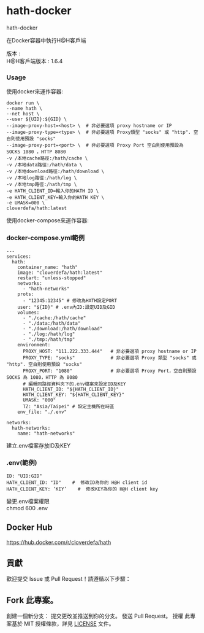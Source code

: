 # hath-docker

hath-docker

在Docker容器中執行H@H客戶端

版本 :  
H@H客戶端版本 : 1.6.4

### Usage

使用docker來運作容器:

```
docker run \
--name hath \
--net host \
--user ${UID}:${GID} \
--image-proxy-host=<host> \  # 非必要選項 proxy hostname or IP
--image-proxy-type=<type> \  # 非必要選項 Proxy類型 "socks" 或 "http". 空白則使用預設 "socks"
--image-proxy-port=<port> \  # 非必要選項 Proxy Port 空白則使用預設為 SOCKS 1080 ，HTTP 8080
-v /本地cache路徑:/hath/cache \
-v /本地data路徑:/hath/data \
-v /本地download路徑:/hath/download \
-v /本地log路徑:/hath/log \
-v /本地tmp路徑:/hath/tmp \
-e HATH_CLIENT_ID=輸入你的HATH ID \
-e HATH_CLIENT_KEY=輸入你的HATH KEY \
-e UMASK=000 \
cloverdefa/hath:latest
```

使用docker-compose來運作容器:

### docker-compose.yml範例

```
---
services:
  hath:
    container_name: "hath"
    image: "cloverdefa/hath:latest"
    restart: "unless-stopped"
    networks:
      - "hath-networks"
    prots:
      - "12345:12345" # 修改為HATH設定PORT
    user: "${ID}" # .env內ID:設定UID及GID
    volumes:
      - "./cache:/hath/cache"
      - "./data:/hath/data"
      - "./download:/hath/download"
      - "./log:/hath/log"
      - "./tmp:/hath/tmp"
    environment:
      PROXY_HOST: "111.222.333.444"   # 非必要選項 proxy hostname or IP
      PROXY_TYPE: "socks"             # 非必要選項 Proxy 類型 "socks" 或 "http". 空白則使用預設 "socks"
      PROXY_PORT: "1080"              # 非必要選項 Proxy Port，空白則預設 SOCKS 為 1080，HTTP 為 8080
      # 編輯同路徑資料夾下的.env檔案來設定ID及KEY
      HATH_CLIENT_ID: "${HATH_CLIENT_ID}"
      HATH_CLIENT_KEY: "${HATH_CLIENT_KEY}"
      UMASK: "000"
      TZ: "Asia/Taipei" # 設定主機所在時區
    env_file: "./.env"

networks:
  hath-networks:
    name: "hath-networks"
```

建立.env檔案存放ID及KEY

### .env(範例)

```
ID: "UID:GID"
HATH_CLIENT_ID: "ID"    #  修改ID為你的 H@H client id
HATH_CLIENT_KEY: ‘KEY’    #  修改KEY為你的 H@H client key
```

變更.env檔案權限  
chmod 600 .env

## Docker Hub

https://hub.docker.com/r/cloverdefa/hath

## 貢獻
歡迎提交 Issue 或 Pull Request！請遵循以下步驟：

## Fork 此專案。
創建一個新分支：
提交更改並推送到你的分支。
發送 Pull Request。
授權
此專案基於 MIT 授權條款，詳見 [LICENSE](https://github.com/cloverdefa/hath-docker/blob/main/LICENSE.md) 文件。
